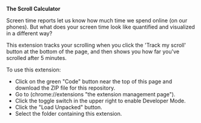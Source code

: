 **The Scroll Calculator**


Screen time reports let us know how much time we spend online (on our phones). But what does your screen time look like quantified and visualized in a different way?

This extension tracks your scrolling when you click the 'Track my scroll' button at the bottom of the page, and then shows you how far you've scrolled after 5 minutes.

To use this extension:

- Click on the green "Code" button near the top of this page and download the ZIP file for this repository.
- Go to (chrome://extensions "the extension management page").
- Click the toggle switch in the upper right to enable Developer Mode.
- Click the "Load Unpacked" button.
- Select the folder containing this extension.
